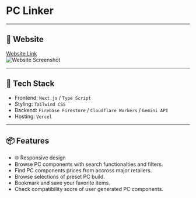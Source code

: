 # PC Linker

---

## 🚀 Website

[Website Link](https://pc-linker.vercel.app)  
![Website Screenshot](https://i.ibb.co/QjPWh2Zm/Screenshot-2025-07-13-at-9-45-55-PM.png)

---

## 🧰 Tech Stack

- Frontend: `Next.js` / `Type Script`
- Styling: `Tailwind CSS`
- Backend: `Firebase Firestore` / `Cloudflare Workers` / `Gemini API`
- Hosting: `Vercel`

---

## 📦 Features

- 🌐 Responsive design
- Browse PC components with search functionalties and filters.
- Find PC components prices from accross major retailers.
- Browse  selections of preset PC build.
- Bookmark and save your favorite items.
- Check compatibility score of user generated PC components.
